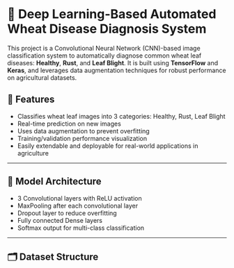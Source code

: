 # 🌾 Deep Learning-Based Automated Wheat Disease Diagnosis System

This project is a Convolutional Neural Network (CNN)-based image classification system to automatically diagnose common wheat leaf diseases: **Healthy**, **Rust**, and **Leaf Blight**. It is built using **TensorFlow** and **Keras**, and leverages data augmentation techniques for robust performance on agricultural datasets.

## 🚀 Features

- Classifies wheat leaf images into 3 categories: Healthy, Rust, Leaf Blight
- Real-time prediction on new images
- Uses data augmentation to prevent overfitting
- Training/validation performance visualization
- Easily extendable and deployable for real-world applications in agriculture

---

## 🧠 Model Architecture

- 3 Convolutional layers with ReLU activation
- MaxPooling after each convolutional layer
- Dropout layer to reduce overfitting
- Fully connected Dense layers
- Softmax output for multi-class classification

---

## 🗂️ Dataset Structure

